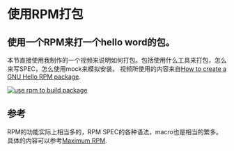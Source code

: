 # 使用RPM打包

## 使用一个RPM来打一个hello word的包。

本节直接使用我制作的一个视频来说明如何打包。包括使用什么工具来打包，怎么来写SPEC，怎么使用mock来模拟安装。
视频所使用的内容来自[How to create a GNU Hello RPM package](https://fedoraproject.org/wiki/How_to_create_a_GNU_Hello_RPM_package).


[![use rpm to build package](http://img.youtube.com/vi/wncPnBQn7I4/0.jpg)](http://www.youtube.com/watch?v=wncPnBQn7I4 "Awesome")


## 参考
RPM的功能实际上相当多的，RPM SPEC的各种语法，macro也是相当的繁多。具体的内容可以参考[Maximum RPM](http://ftp.rpm.org/max-rpm/).

